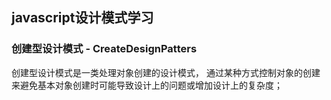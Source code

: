## javascript设计模式学习

### 创建型设计模式 - CreateDesignPatters
  创建型设计模式是一类处理对象创建的设计模式， 通过某种方式控制对象的创建来避免基本对象创建时可能导致设计上的问题或增加设计上的复杂度；